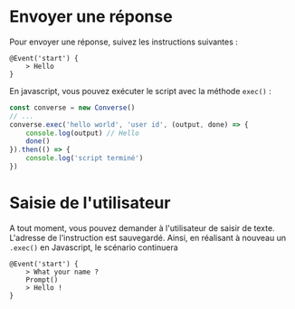 # Envoyer une réponse

Pour envoyer une réponse, suivez les instructions suivantes :

```converse
@Event('start') {
    > Hello
}
```

En javascript, vous pouvez exécuter le script avec la méthode `exec()` :

```js
const converse = new Converse()
// ...
converse.exec('hello world', 'user id', (output, done) => {
    console.log(output) // Hello
    done()
}).then(() => {
    console.log('script terminé')
})
```

# Saisie de l'utilisateur

A tout moment, vous pouvez demander à l'utilisateur de saisir de texte. L'adresse de l'instruction est sauvegardé. Ainsi, en réalisant à nouveau un `.exec()` en Javascript, le scénario continuera 

```converse
@Event('start') {
    > What your name ?
    Prompt()
    > Hello !
}
```
